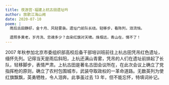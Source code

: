 ```yaml
---
title: 夜游宫·福建上杭古田遗址吟
author: 放歌江海山阙
date: 2020-07-10
poem: |
  雨后古田静好，金十月、风轻雾袅。遗址门前队长绕。轻移步，看陈列，泪流悄。

  遗照多黄老，岁月洗、忠魂多少？血染红旗对天啸。烽烟远，青山在，情不了！
---
```


2007 年秋参加北京市委组织部高校后备干部培训班前往上杭古田凭吊红色遗址，缅怀先列。记得当天是雨后斜阳，上杭还满山青雾，凭吊的人们在遗址前排起了长队，轻移脚步，表情严肃。上杭古田是著名古田会议所在，在此次会议上确立了党指挥枪的原则，确立了农村包围城市，武装夺取政权的一革命道路。无数英列为使红旗飘飘，英勇牺牲，令人泪奔。此亊虽过去 13 年，但不能忘怀，特填词补记。
